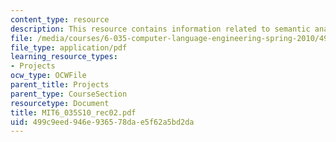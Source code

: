 ```yaml
---
content_type: resource
description: This resource contains information related to semantic analysis.
file: /media/courses/6-035-computer-language-engineering-spring-2010/499c9eed946e936578dae5f62a5bd2da_MIT6_035S10_rec02.pdf
file_type: application/pdf
learning_resource_types:
- Projects
ocw_type: OCWFile
parent_title: Projects
parent_type: CourseSection
resourcetype: Document
title: MIT6_035S10_rec02.pdf
uid: 499c9eed-946e-9365-78da-e5f62a5bd2da
---
```

